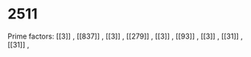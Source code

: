 # 2511

Prime factors: [[3]] , [[837]] , [[3]] , [[279]] , [[3]] , [[93]] , [[3]] , [[31]] , [[31]] , 